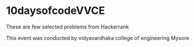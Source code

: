 # 10daysofcodeVVCE
These are few selected problems from Hackerrank 

This event was conducted by vidyavardhaka college of engineering Mysore


















